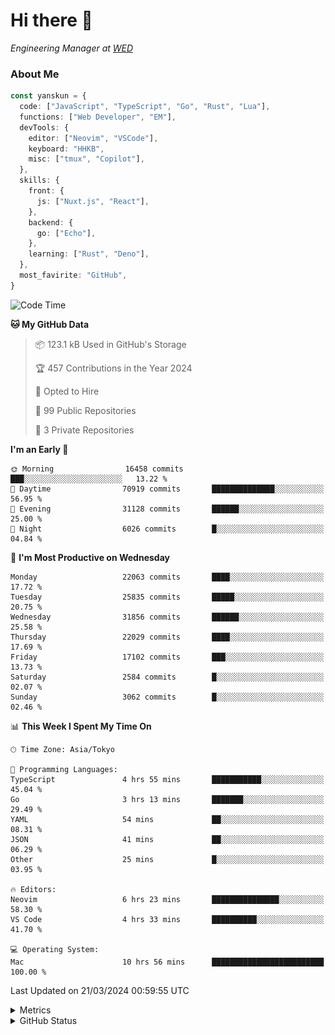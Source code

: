 # Hi there&nbsp;:wave:

<!-- ![Alt text](https://spotify-recently-played-readme.vercel.app/api?user=31kynbuubkiu3r4qh4hjuaglhfay) -->

_Engineering Manager at [WED](https://github.com/wedinc)_

### About Me

```ts
const yanskun = {
  code: ["JavaScript", "TypeScript", "Go", "Rust", "Lua"],
  functions: ["Web Developer", "EM"],
  devTools: {
    editor: ["Neovim", "VSCode"],
    keyboard: "HHKB",
    misc: ["tmux", "Copilot"],
  },
  skills: {
    front: {
      js: ["Nuxt.js", "React"],
    },
    backend: {
      go: ["Echo"],
    },
    learning: ["Rust", "Deno"],
  },
  most_favirite: "GitHub",
}
```

<!--START_SECTION:waka-->
![Code Time](http://img.shields.io/badge/Code%20Time-750%20hrs-blue)

**🐱 My GitHub Data** 

> 📦 123.1 kB Used in GitHub's Storage 
 > 
> 🏆 457 Contributions in the Year 2024
 > 
> 💼 Opted to Hire
 > 
> 📜 99 Public Repositories 
 > 
> 🔑 3 Private Repositories 
 > 
**I'm an Early 🐤** 

```text
🌞 Morning                16458 commits       ███░░░░░░░░░░░░░░░░░░░░░░   13.22 % 
🌆 Daytime                70919 commits       ██████████████░░░░░░░░░░░   56.95 % 
🌃 Evening                31128 commits       ██████░░░░░░░░░░░░░░░░░░░   25.00 % 
🌙 Night                  6026 commits        █░░░░░░░░░░░░░░░░░░░░░░░░   04.84 % 
```
📅 **I'm Most Productive on Wednesday** 

```text
Monday                   22063 commits       ████░░░░░░░░░░░░░░░░░░░░░   17.72 % 
Tuesday                  25835 commits       █████░░░░░░░░░░░░░░░░░░░░   20.75 % 
Wednesday                31856 commits       ██████░░░░░░░░░░░░░░░░░░░   25.58 % 
Thursday                 22029 commits       ████░░░░░░░░░░░░░░░░░░░░░   17.69 % 
Friday                   17102 commits       ███░░░░░░░░░░░░░░░░░░░░░░   13.73 % 
Saturday                 2584 commits        █░░░░░░░░░░░░░░░░░░░░░░░░   02.07 % 
Sunday                   3062 commits        █░░░░░░░░░░░░░░░░░░░░░░░░   02.46 % 
```


📊 **This Week I Spent My Time On** 

```text
🕑︎ Time Zone: Asia/Tokyo

💬 Programming Languages: 
TypeScript               4 hrs 55 mins       ███████████░░░░░░░░░░░░░░   45.04 % 
Go                       3 hrs 13 mins       ███████░░░░░░░░░░░░░░░░░░   29.49 % 
YAML                     54 mins             ██░░░░░░░░░░░░░░░░░░░░░░░   08.31 % 
JSON                     41 mins             ██░░░░░░░░░░░░░░░░░░░░░░░   06.29 % 
Other                    25 mins             █░░░░░░░░░░░░░░░░░░░░░░░░   03.95 % 

🔥 Editors: 
Neovim                   6 hrs 23 mins       ███████████████░░░░░░░░░░   58.30 % 
VS Code                  4 hrs 33 mins       ██████████░░░░░░░░░░░░░░░   41.70 % 

💻 Operating System: 
Mac                      10 hrs 56 mins      █████████████████████████   100.00 % 
```


 Last Updated on 21/03/2024 00:59:55 UTC
<!--END_SECTION:waka-->

<details>
  <summary>Metrics</summary>
  <img src="https://github.com/yanskun/yanskun/blob/main/github-metrics.svg" alt="Metrics">
</details>

<details>
  <summary>GitHub Status</summary>
  <picture>
    <source media="(prefers-color-scheme: dark)" srcset="https://raw.githubusercontent.com/yanskun/yanskun/master/profile-summary-card-output/nord_dark/0-profile-details.svg">
   <img src="https://raw.githubusercontent.com/yanskun/yanskun/master/profile-summary-card-output/default/0-profile-details.svg">
  </picture>
  <br>
  <picture>
    <source media="(prefers-color-scheme: dark)" srcset="https://raw.githubusercontent.com/yanskun/yanskun/master/profile-summary-card-output/nord_dark/1-repos-per-language.svg">
   <img src="https://raw.githubusercontent.com/yanskun/yanskun/master/profile-summary-card-output/default/1-repos-per-language.svg">
  </picture>
  <picture>
    <source media="(prefers-color-scheme: dark)" srcset="https://raw.githubusercontent.com/yanskun/yanskun/master/profile-summary-card-output/nord_dark/2-most-commit-language.svg">
   <img src="https://raw.githubusercontent.com/yanskun/yanskun/master/profile-summary-card-output/default/2-most-commit-language.svg">
  </picture>
  <br>
  <picture>
    <source media="(prefers-color-scheme: dark)" srcset="https://raw.githubusercontent.com/yanskun/yanskun/master/profile-summary-card-output/nord_dark/3-stats.svg">
   <img src="https://raw.githubusercontent.com/yanskun/yanskun/master/profile-summary-card-output/default/3-stats.svg">
  </picture>
  <picture>
    <source media="(prefers-color-scheme: dark)" srcset="https://raw.githubusercontent.com/yanskun/yanskun/master/profile-summary-card-output/nord_dark/4-productive-time.svg">
   <img src="https://raw.githubusercontent.com/yanskun/yanskun/master/profile-summary-card-output/default/4-productive-time.svg">
  </picture>
</details>
